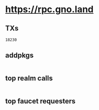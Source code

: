 # https://rpc.gno.land

## TXs
```
18230
```

## addpkgs
```
```

## top realm calls
```
```

## top faucet requesters
```
```

